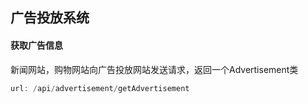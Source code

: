 ## 广告投放系统

#### 获取广告信息

新闻网站，购物网站向广告投放网站发送请求，返回一个Advertisement类



```java
url: /api/advertisement/getAdvertisement
    
    

```





